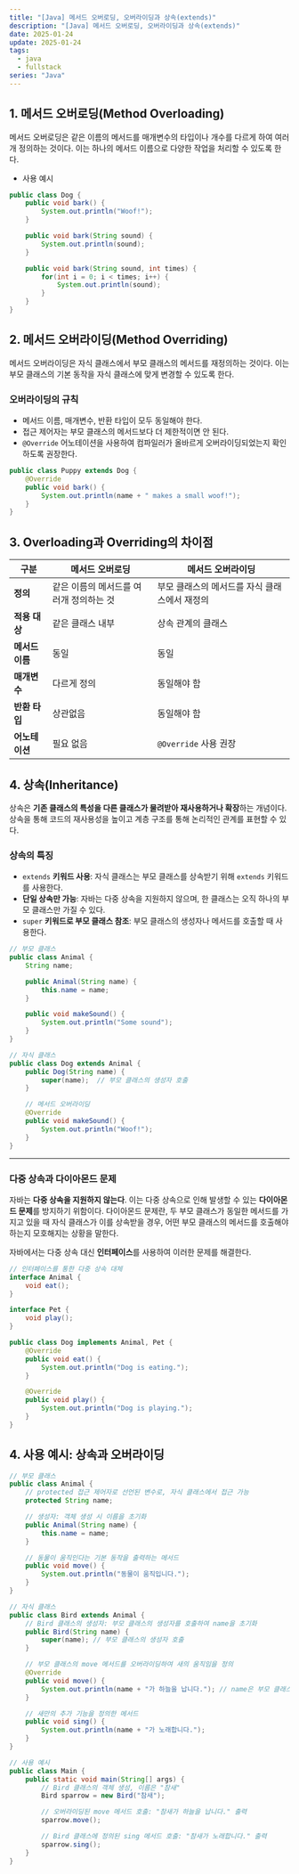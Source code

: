 ```yaml
---
title: "[Java] 메서드 오버로딩, 오버라이딩과 상속(extends)"
description: "[Java] 메서드 오버로딩, 오버라이딩과 상속(extends)"
date: 2025-01-24
update: 2025-01-24
tags:
  - java
  - fullstack
series: "Java"
---
```


## 1. 메서드 오버로딩(Method Overloading)

메서드 오버로딩은 같은 이름의 메서드를 매개변수의 타입이나 개수를 다르게 하여 여러 개 정의하는 것이다. 이는 하나의 메서드 이름으로 다양한 작업을 처리할 수 있도록 한다.

- 사용 예시

```java
public class Dog {
    public void bark() {
        System.out.println("Woof!");
    }

    public void bark(String sound) {
        System.out.println(sound);
    }

    public void bark(String sound, int times) {
        for(int i = 0; i < times; i++) {
            System.out.println(sound);
        }
    }
}
```

##

## 2. 메서드 오버라이딩(Method Overriding)

메서드 오버라이딩은 자식 클래스에서 부모 클래스의 메서드를 재정의하는 것이다. 이는 부모 클래스의 기본 동작을 자식 클래스에 맞게 변경할 수 있도록 한다.

### 오버라이딩의 규칙

- 메서드 이름, 매개변수, 반환 타입이 모두 동일해야 한다.
- 접근 제어자는 부모 클래스의 메서드보다 더 제한적이면 안 된다.
- `@Override` 어노테이션을 사용하여 컴파일러가 올바르게 오버라이딩되었는지 확인하도록 권장한다.

```java
public class Puppy extends Dog {
    @Override
    public void bark() {
        System.out.println(name + " makes a small woof!");
    }
}
```

## 3. Overloading과 Overriding의 차이점

| **구분**        | **메서드 오버로딩**                     | **메서드 오버라이딩**                         |
| --------------- | --------------------------------------- | --------------------------------------------- |
| **정의**        | 같은 이름의 메서드를 여러개 정의하는 것 | 부모 클래스의 메서드를 자식 클래스에서 재정의 |
| **적용 대상**   | 같은 클래스 내부                        | 상속 관계의 클래스                            |
| **메서드 이름** | 동일                                    | 동일                                          |
| **매개변수**    | 다르게 정의                             | 동일해야 함                                   |
| **반환 타입**   | 상관없음                                | 동일해야 함                                   |
| **어노테이션**  | 필요 없음                               | `@Override` 사용 권장                         |

## 4. 상속(Inheritance)

상속은 **기존 클래스의 특성을 다른 클래스가 물려받아 재사용하거나 확장**하는 개념이다. 상속을 통해 코드의 재사용성을 높이고 계층 구조를 통해 논리적인 관계를 표현할 수 있다.

### 상속의 특징

- `extends` **키워드 사용**: 자식 클래스는 부모 클래스를 상속받기 위해 `extends` 키워드를 사용한다.
- **단일 상속만 가능**: 자바는 다중 상속을 지원하지 않으며, 한 클래스는 오직 하나의 부모 클래스만 가질 수 있다.
- `super` **키워드로 부모 클래스 참조**: 부모 클래스의 생성자나 메서드를 호출할 때 사용한다.

```java
// 부모 클래스
public class Animal {
    String name;

    public Animal(String name) {
        this.name = name;
    }

    public void makeSound() {
        System.out.println("Some sound");
    }
}

// 자식 클래스
public class Dog extends Animal {
    public Dog(String name) {
        super(name);  // 부모 클래스의 생성자 호출
    }

    // 메서드 오버라이딩
    @Override
    public void makeSound() {
        System.out.println("Woof!");
    }
}

```

---

### 다중 상속과 다이아몬드 문제

자바는 **다중 상속을 지원하지 않는다**. 이는 다중 상속으로 인해 발생할 수 있는 **다이아몬드 문제**를 방지하기 위함이다. 다이아몬드 문제란, 두 부모 클래스가 동일한 메서드를 가지고 있을 때 자식 클래스가 이를 상속받을 경우, 어떤 부모 클래스의 메서드를 호출해야 하는지 모호해지는 상황을 말한다.

자바에서는 다중 상속 대신 **인터페이스**를 사용하여 이러한 문제를 해결한다.

```java
// 인터페이스를 통한 다중 상속 대체
interface Animal {
    void eat();
}

interface Pet {
    void play();
}

public class Dog implements Animal, Pet {
    @Override
    public void eat() {
        System.out.println("Dog is eating.");
    }

    @Override
    public void play() {
        System.out.println("Dog is playing.");
    }
}

```

## 4. 사용 **예시: 상속과 오버라이딩**

```java
// 부모 클래스
public class Animal {
    // protected 접근 제어자로 선언된 변수로, 자식 클래스에서 접근 가능
    protected String name;

    // 생성자: 객체 생성 시 이름을 초기화
    public Animal(String name) {
        this.name = name;
    }

    // 동물이 움직인다는 기본 동작을 출력하는 메서드
    public void move() {
        System.out.println("동물이 움직입니다.");
    }
}

// 자식 클래스
public class Bird extends Animal {
    // Bird 클래스의 생성자: 부모 클래스의 생성자를 호출하여 name을 초기화
    public Bird(String name) {
        super(name); // 부모 클래스의 생성자 호출
    }

    // 부모 클래스의 move 메서드를 오버라이딩하여 새의 움직임을 정의
    @Override
    public void move() {
        System.out.println(name + "가 하늘을 납니다."); // name은 부모 클래스에서 상속받은 변수
    }

    // 새만의 추가 기능을 정의한 메서드
    public void sing() {
        System.out.println(name + "가 노래합니다.");
    }
}

// 사용 예시
public class Main {
    public static void main(String[] args) {
        // Bird 클래스의 객체 생성, 이름은 "참새"
        Bird sparrow = new Bird("참새");

        // 오버라이딩된 move 메서드 호출: "참새가 하늘을 납니다." 출력
        sparrow.move();

        // Bird 클래스에 정의된 sing 메서드 호출: "참새가 노래합니다." 출력
        sparrow.sing();
    }
}

```
